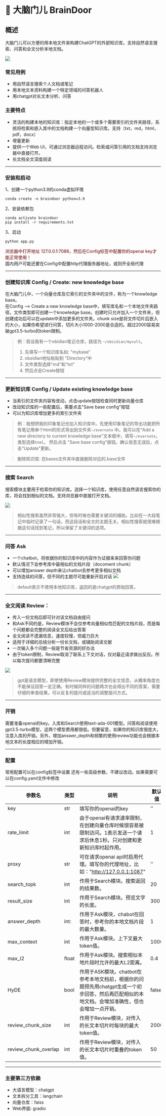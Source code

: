 # 🧠 大脑门儿 BrainDoor

## 概述

大脑门儿可以方便的用本地文件来构建ChatGPT的外部知识库。支持自然语言搜索、问答和全文分析本地文档。

![](doc/fig1.png)

### 常见用例

- 用自然语言搜索个人文档或笔记
- 用本地文本资料构建一个特定领域的问答机器人
- 用chatgpt对长文本分析、问答

### 主要特点

- 灵活的构建本地的知识库：指定本地的一个或多个需要索引的文件夹路径，系统将检索和嵌入其中的文档构建一个向量型知识库。支持（txt，md，html，pdf，docx）
- 增量更新
- 提供一个Web UI，可通过浏览器远程访问。检索或问答引用的文档支持浏览器中直接打开。
- 长文档全文深度阅读

----
### 安装和启动
1、创建一个python3.9的conda虚拟环境
```shell
conda create -n braindoor python=3.9
```
2、安装依赖包
```shell
conda activate braindoor
pip install -r requirements.txt
```
3、启动
```shell
python app.py
```
<font color="#660000">浏览器中打开地址 127.0.0.1:7086，然后在Config标签中配置你的openai key才能正常使用！</font>   
国内用户可能还要在Config中配置http代理服务器地址，或则开全局代理    

---
### 创建知识库 Config / Create: new knowledge base
在大脑门儿中，一个向量仓库及它索引的文件夹中的文件，称为一个knowledge base。     
在Config --> Create a new knowledge base中，填写库名和一个本地文件夹路径，文件类型即可创建一个knowledge base。创建时只允许加入一个文件夹，但创建成功后可以在update中添加更多的文件夹。chunk size是将文件切片后嵌入的大小，如果你希望进行问答，切片大小1000-2000是合适的。超过2000容易突破gpt3.5-turbo的token限制。

> 例：假设我有一个obidian笔记仓库，路径为 `~/obsidian/myvult`。 
> 1. 先填写一个知识库名如: "mybase“
> 2. obsidian地址粘贴到 “Directory“中
> 3. 文件类型选择"md"和“txt“
> 4. 然后点击Create按钮
---

### 更新知识库 Config / Update existing knowledge base
- 当索引的文件夹内容有改动，点击update按钮检查同时更新向量仓库
- 改动知识库的一些配置后，需要点击"Save base config"按钮
- 可以为知识库增加更多的索引文件夹

> 例：我想把我的印象笔记也加入知识库中。先使用印象笔记的导出功能把所有笔记用单个html的形式导出到文件夹`~/evernote` 中。我可以在“Add a new directory to current knowledge base”文本框中，填写`~/evernote`，类型选择`html`。 然后点击 "Save base config"按钮。确认信息无误后，点击“Update"更新。

> 删除知识库: 在bases文件夹中直接删除对应的.base文件

---
### 搜索 Search
搜索模块主要用于检索你的知识库。选择一个知识库，使用任意自然语言搜索你的库，将会找到相似的文档。支持浏览器中直接打开文档。

![](doc/fig2.png)

> 相似性搜索虽然非常强大，但有时候也需要关键词的辅助。比如在一大段笔记中临时记录了一句话，而这段话和全文的主题无关。相似性搜索就很难根据这句话找到笔记，所以保留了关键词的选项。

---
### 问答 Ask

- 一个chatbot，将依据你的知识库中的内容作为证据来来回答你问题
- 默认情况下会参考库中最相似的文档片段（docoment chunk）
- 可以增加answer depth来让chatbot去参考更多相似文档
- 支持连续的问答，但不同的主题尽可能重新开启对话
![](/doc/fig3.png)

>default表示不使用本地知识库，返回的是chatgpt的原始回答。

---
### 全文阅读 Review：
- 传入一份文档后即可针对该文档自由提问
- 和Ask不同的是，Review模块不会仅参考向量相似性匹配的文档片段，而是每个问题都会完整的阅读全文后给出答案
- 全文阅读不遗漏信息，速度较慢，但威力巨大
- 适用于详细的总结分析一份长文档，或辅助阅读文献
- 一次输入多个问题一般是节省资源的好办法
- 由于token限制，Review取消了联系上下文对话，仅对最近请求做出反应。所以每次提问都要清晰完整

![](doc/fig4.png)

> gpt是语言模型，即使使用Review模块提供完整的全文信息，从概率角度也不能保证回答一定正确。有时候同样的问题两次也会得出不同的答案，需要仔细的审查结果。可以反复的提问或适当的调整提问方式。

---
### 开销
需要准备openai的key。入库和Search使用text-ada-001模型。问答和阅读使用gpt3.5-turbo模型，这两个模型费用都很低。但要留意，如果你的知识库很庞大，注意入库的开销。另外，增加answer_depth和频繁的使用review功能也会根据本地文本的长度相应的增加开销。

---
### 配置
常用配置可以在config标签中设置
还有一些高级参数，不建议改动。如果需要可以在config.yaml文件中修改    

| 参数名                  | 类型    | 说明                                                                               | 默认值   |
| -------------------- | ----- | -------------------------------------------------------------------------------- | ----- |
| key                  | str   | 填写你的openai的key                                                                   | ‘‘    |
| rate_limit           | int   | 由于openai有请求速率限制，在创建向量仓库时候很容易被限制访问。1表示发送一个请求后休息1秒。只对创建和更新知识库时起作用。                 | 1     |
| proxy                | str   | 可在请求openai api时启用代理。填写你的代理地址，比如："http://127.0.0.1:1087"                           | ‘‘    |
| search_topk          | int   | 作用于Search模块。搜索返回的结果数。                                                            | 20    |
| result_size          | int   | 作用于Search模块。预览文字的长度。                                                             | 300   |
| answer_depth         | int:  | 作用于Ask模块，chabot在回答时，参考你的本地文档片段的最大数量。                                             | 1     |
| max_context          | int   | 作用于Ask模块。上下文最大token值。                                                            | 1000  |
| max_l2               | float | 作用于Ask模块。搜索相似本地片段时允许的最大L2距离。                                                     | 0.4   |
| HyDE                 | bool  | 作用于ASK模块。chatbot在参考本地文档前，根据你的问题预先用chatgpt生成一个初步回答，然后再匹配相似的本地文档。会增加准确性，但也会增加一点开销。 | false |
| review_chunk_size    | int   | 作用于Review模块，对传入的长文本切片时每块的最大token值。                                               | 2000  |
| review_chunk_overlap | int   | 作用于Review模块，对传入的长文本切片时重叠的token值。                                                 | 50    |

---
### 主要第三方依赖
- 大语言模型：chatgpt
- 文本拆分工具：langchain
- 向量仓库：faiss
- Web界面: gradio
